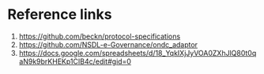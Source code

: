# Reference links
1. https://github.com/beckn/protocol-specifications
2. https://github.com/NSDL-e-Governance/ondc_adaptor
3. https://docs.google.com/spreadsheets/d/18_YqkIXjJyVOA0ZXhJlQ80t0qaN9k9brKHEKp1CIB4c/edit#gid=0